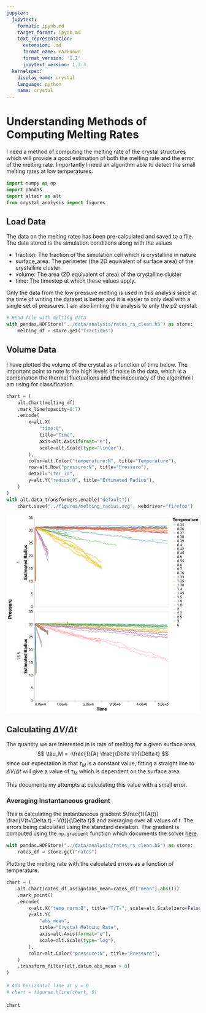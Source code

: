 ```yaml
---
jupyter:
  jupytext:
    formats: ipynb,md
    target_format: ipynb,md
    text_representation:
      extension: .md
      format_name: markdown
      format_version: '1.2'
      jupytext_version: 1.3.3
  kernelspec:
    display_name: crystal
    language: python
    name: crystal
---
```


# Understanding Methods of Computing Melting Rates

I need a method of computing the melting rate of the crystal structures
which will provide a good estimation of both
the melting rate and
the error of the melting rate.
Importantly I need an algorithm able to detect
the small melting rates at low temperatures.

```python
import numpy as np
import pandas
import altair as alt
from crystal_analysis import figures
```

## Load Data

The data on the melting rates has been pre-calculated and saved to a file.
The data stored is the simulation conditions along with the values

- fraction: The fraction of the simulation cell which is crystalline in nature
- surface_area: The perimeter (the 2D equivalent of surface area) of the crystalline cluster
- volume: The area (2D equivalent of area) of the crystalline cluster
- time: The timestep at which these values apply.

Only the data from the low pressure melting is used in this analysis
since at the time of writing the dataset is better
and it is easier to only deal with a single set of pressures.
I am also limiting the analysis to only the p2 crystal.

```python
# Read file with melting data
with pandas.HDFStore("../data/analysis/rates_rs_clean.h5") as store:
    melting_df = store.get("fractions")
```

## Volume Data

I have plotted the volume of the crystal as a function of time below.
The important point to note is the high levels of noise in the data,
which is a combination the thermal fluctuations and
the inaccuracy of the algorithm I am using for classification.

```python
chart = (
    alt.Chart(melting_df)
    .mark_line(opacity=0.7)
    .encode(
        x=alt.X(
            "time:Q",
            title="Time",
            axis=alt.Axis(format="e"),
            scale=alt.Scale(type="linear"),
        ),
        color=alt.Color("temperature:N", title="Temperature"),
        row=alt.Row("pressure:N", title="Pressure"),
        detail="iter_id",
        y=alt.Y("radius:Q", title="Estimated Radius"),
    )
)
with alt.data_transformers.enable("default"):
    chart.save("../figures/melting_radius.svg", webdriver="firefox")
```

![melting radius](../figures/melting_radius.svg)


## Calculating $\Delta V/ \Delta t$

The quantity we are interested in is rate of melting for a given surface area,
$$
\tau_M = -\frac{1}{A} \frac{\Delta V}{\Delta t}
$$
since our expectation is that $\tau_M$ is a constant value,
fitting a straight line to $\Delta V/\Delta t$ will give
a value of $\tau_M$ which is dependent on the surface area.

This documents my attempts at calculating this value with a small error.

### Averaging Instantaneous gradient

This is calculating the instantaneous gradient
$\frac{1}{A(t)} \frac{V(t+\Delta t) - V(t)}{\Delta t}$
and averaging over all values of $t$.
The errors being calculated using the standard deviation.
The gradient is computed using the `np.gradient` function which
documents the solver [here](https://docs.scipy.org/doc/numpy/reference/generated/numpy.gradient.html#numpy.gradient).

```python
with pandas.HDFStore("../data/analysis/rates_rs_clean.h5") as store:
    rates_df = store.get("rates")
```

Plotting the melting rate with the calculated errors as a function of temperature.

```python
chart = (
    alt.Chart(rates_df.assign(abs_mean=rates_df["mean"].abs()))
    .mark_point()
    .encode(
        x=alt.X("temp_norm:Q", title="T/Tₘ", scale=alt.Scale(zero=False)),
        y=alt.Y(
            "abs_mean",
            title="Crystal Melting Rate",
            axis=alt.Axis(format="e"),
            scale=alt.Scale(type="log"),
        ),
        color=alt.Color("pressure:N", title="Pressure"),
    )
    .transform_filter(alt.datum.abs_mean > 0)
)

# Add horizontal line at y = 0
# chart = figures.hline(chart, 0)

chart
```
